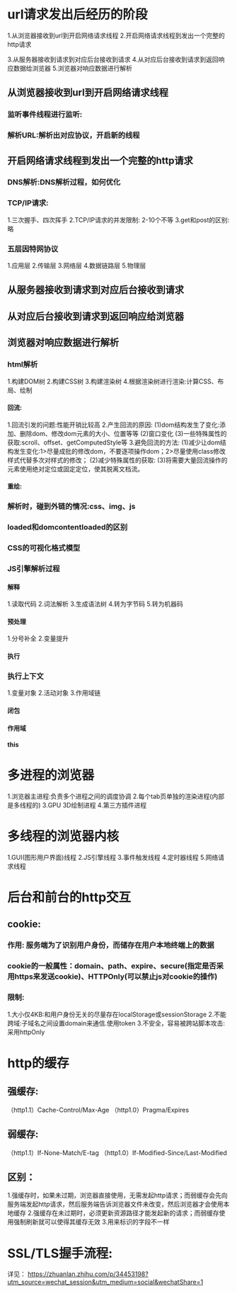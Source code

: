 # url请求发出后经历的阶段
1.从浏览器接收到url到开启网络请求线程
2.开启网络请求线程到发出一个完整的http请求

3.从服务器接收到请求到对应后台接收到请求
4.从对应后台接收到请求到返回响应数据给浏览器
5.浏览器对响应数据进行解析

## 从浏览器接收到url到开启网络请求线程
### 监听事件线程进行监听:
### 解析URL:解析出对应协议，开启新的线程

## 开启网络请求线程到发出一个完整的http请求
### DNS解析:DNS解析过程，如何优化
### TCP/IP请求:
1.三次握手、四次挥手
2.TCP/IP请求的并发限制: 2-10个不等
3.get和post的区别:略
### 五层因特网协议
1.应用层
2.传输层
3.网络层
4.数据链路层
5.物理层

## 从服务器接收到请求到对应后台接收到请求
## 从对应后台接收到请求到返回响应给浏览器

## 浏览器对响应数据进行解析
### html解析
1.构建DOM树
2.构建CSS树
3.构建渲染树
4.根据渲染树进行渲染:计算CSS、布局、绘制

#### 回流:
1.回流引发的问题:性能开销比较高
2.产生回流的原因:
(1)dom结构发生了变化:添加、删除dom、修改dom元素的大小、位置等等
(2)窗口变化
(3)一些特殊属性的获取:scroll、offset、getComputedStyle等
3.避免回流的方法:
(1)减少让dom结构发生变化:1>尽量成批的修改dom，不要逐项操作dom；2>尽量使用class修改样式代替多次对样式的修改；
(2)减少特殊属性的获取:
(3)将需要大量回流操作的元素使用绝对定位或固定定位，使其脱离文档流。

#### 重绘:

### 解析时，碰到外链的情况:css、img、js
### loaded和domcontentloaded的区别

### CSS的可视化格式模型
### JS引擎解析过程
#### 解释
1.读取代码
2.词法解析
3.生成语法树
4.转为字节码
5.转为机器码

#### 预处理
1.分号补全
2.变量提升

#### 执行
### 执行上下文
1.变量对象
2.活动对象
3.作用域链

#### 闭包
#### 作用域
#### this

# 多进程的浏览器
1.浏览器主进程:负责多个进程之间的调度协调
2.每个tab页单独的渲染进程(内部是多线程的)
3.GPU 3D绘制进程
4.第三方插件进程

# 多线程的浏览器内核
1.GUI(图形用户界面)线程 
2.JS引擎线程
3.事件触发线程
4.定时器线程
5.网络请求线程

# 后台和前台的http交互
## cookie:
### 作用: 服务端为了识别用户身份，而储存在用户本地终端上的数据
### cookie的一般属性：domain、path、expire、secure(指定是否采用https来发送cookie)、HTTPOnly(可以禁止js对cookie的操作)
### 限制:
1.大小仅4KB:和用户身份无关的尽量存在localStorage或sessionStorage
2.不能跨域:子域名之间设置domain来通信.使用token
3.不安全，容易被跨站脚本攻击:采用httpOnly

# http的缓存
## 强缓存:
（http1.1）Cache-Control/Max-Age
（http1.0）Pragma/Expires

## 弱缓存:
（http1.1）If-None-Match/E-tag
（http1.0）If-Modified-Since/Last-Modified

## 区别：
1.强缓存时，如果未过期，浏览器直接使用，无需发起http请求；而弱缓存会先向服务端发起http请求，然后服务端告诉浏览器文件未改变，然后浏览器才会使用本地缓存
2.强缓存在未过期时，必须更新资源路径才能发起新的请求；而弱缓存使用强制刷新就可以使得其缓存无效
3.用来标识的字段不一样

# SSL/TLS握手流程:

详见：
  https://zhuanlan.zhihu.com/p/34453198?utm_source=wechat_session&utm_medium=social&wechatShare=1





